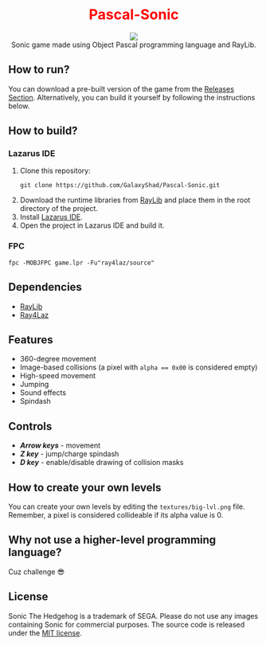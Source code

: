 <div align="center">
  <p align="center">
    <h1 align="center" style="color:red;">Pascal-Sonic</h1>
    <img src="https://github.com/GalaxyShad/Pascal-Sonic/assets/52833080/6578f9fa-2e03-4a21-9d76-a1b6f31293d1" /><br/>
    Sonic game made using Object Pascal programming language and RayLib.
  </p>
</div>

## How to run?
You can download a pre-built version of the game from the [Releases Section](https://github.com/GalaxyShad/Pascal-Sonic/releases). Alternatively, you can build it yourself by following the instructions below.

## How to build?
### Lazarus IDE
1. Clone this repository:
   ```
   git clone https://github.com/GalaxyShad/Pascal-Sonic.git
   ```
3. Download the runtime libraries from [RayLib](https://www.raylib.com/) and place them in the root directory of the project.
4. Install [Lazarus IDE](https://www.lazarus-ide.org/).
5. Open the project in Lazarus IDE and build it.

### FPC
```
fpc -MOBJFPC game.lpr -Fu"ray4laz/source"
```

## Dependencies
* [RayLib](https://www.raylib.com/)
* [Ray4Laz](https://github.com/GuvaCode/Ray4Laz)

## Features
* 360-degree movement
* Image-based collisions (a pixel with `alpha == 0x00` is considered empty)
* High-speed movement
* Jumping
* Sound effects
* Spindash

## Controls
* ***Arrow keys*** - movement
* ***Z key*** - jump/charge spindash
* ***D key*** - enable/disable drawing of collision masks

## How to create your own levels
You can create your own levels by editing the `textures/big-lvl.png` file. Remember, a pixel is considered collideable if its alpha value is 0.

## Why not use a higher-level programming language?
Cuz challenge 😎

## License
Sonic The Hedgehog is a trademark of SEGA. Please do not use any images containing Sonic for commercial purposes. 
The source code is released under the [MIT license](https://github.com/GalaxyShad/Pascal-Sonic/blob/main/LICENSE).
